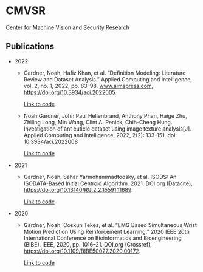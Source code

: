 # CMVSR

Center for Machine Vision and Security Research

## Publications

- 2022

  - Gardner, Noah, Hafiz Khan, et al. “Definition Modeling: Literature Review
    and Dataset Analysis.” Applied Computing and Intelligence, vol. 2, no. 1,
    2022, pp. 83–98. www.aimspress.com, https://doi.org/10.3934/aci.2022005.

    [Link to code](https://github.com/CMVSR/def-model-review)
    
  - Noah Gardner, John Paul Hellenbrand, Anthony Phan, Haige Zhu, Zhiling Long,
    Min Wang, Clint A. Penick, Chih-Cheng Hung. Investigation of ant cuticle 
    dataset using image texture analysis[J]. Applied Computing and Intelligence,
    2022, 2(2): 133-151. doi: 10.3934/aci.2022008
    
    [Link to code](https://github.com/CMVSR/cuticulus)

- 2021

  - Gardner, Noah, Sahar Yarmohammadtoosky, et al. ISODS: An ISODATA-Based
    Initial Centroid Algorithm. 2021. DOI.org (Datacite),
    https://doi.org/10.13140/RG.2.2.15591.11689.

    [Link to code](https://github.com/CMVSR/ISODATA.jl)

- 2020

  - Gardner, Noah, Coskun Tekes, et al. “EMG Based Simultaneous Wrist Motion
    Prediction Using Reinforcement Learning.” 2020 IEEE 20th International
    Conference on Bioinformatics and Bioengineering (BIBE), IEEE, 2020, pp.
    1016–21. DOI.org (Crossref), https://doi.org/10.1109/BIBE50027.2020.00172.

    [Link to code](https://github.com/CMVSR/emg-prediction)
